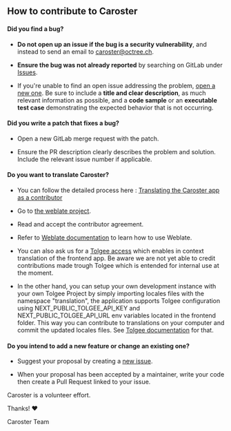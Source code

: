 ## How to contribute to Caroster

#### **Did you find a bug?**

- **Do not open up an issue if the bug is a security vulnerability**, and instead to send an email to caroster@octree.ch.

- **Ensure the bug was not already reported** by searching on GitLab under [Issues](https://git.octree.ch/p/caroster/-/issues).

- If you're unable to find an open issue addressing the problem, [open a new one](https://git.octree.ch/p/caroster/-/issues/new). Be sure to include a **title and clear description**, as much relevant information as possible, and a **code sample** or an **executable test case** demonstrating the expected behavior that is not occurring.

#### **Did you write a patch that fixes a bug?**

- Open a new GitLab merge request with the patch.

- Ensure the PR description clearly describes the problem and solution. Include the relevant issue number if applicable.

#### **Do you want to translate Caroster?**

- You can follow the detailed process here : [Translating the Caroster app as a contributor ](https://octreegva.notion.site/Translating-the-Caroster-app-as-a-contributor-13612ef1253c8021abb0fcb2512fe8fe)

- Go to [the weblate project](https://translate.codeberg.org/projects/caroster/web-app/).

- Read and accept the contributor agreement.

- Refer to [Weblate documentation](https://docs.weblate.org/en/latest/user/translating.html) to learn how to use Weblate.

- You can also ask us for a [Tolgee access](https://tolgee.io/) which enables in context translation of the frontend app. Be aware we are not yet able to credit contributions made trough Tolgee which is entended for internal use at the moment.

- In the other hand, you can setup your own development instance with your own Tolgee Project by simply importing locales files with the namespace "translation", the application supports Tolgee configuration using NEXT_PUBLIC_TOLGEE_API_KEY and NEXT_PUBLIC_TOLGEE_API_URL env variables located in the frontend folder. This way you can contribute to translations on your computer and commit the updated locales files. See [Tolgee documentation](https://tolgee.io/platform/) for that.

#### **Do you intend to add a new feature or change an existing one?**

- Suggest your proposal by creating a [new issue](https://git.octree.ch/p/caroster/-/issues/new).

- When your proposal has been accepted by a maintainer, write your code then create a Pull Request linked to your issue.

Caroster is a volunteer effort.

Thanks! :heart:

Caroster Team
